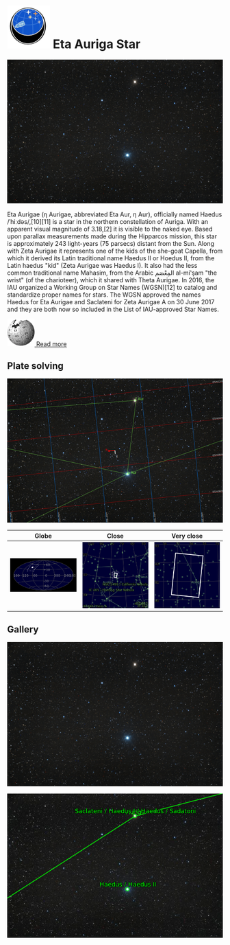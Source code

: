 # ![](..//Imaging//Common/pyl-tiny.png) Eta Auriga Star
![](..//Imaging//HD/Eta_Auriga_Star+00+co.jpg)

Eta Aurigae (η Aurigae, abbreviated Eta Aur, η Aur), officially named Haedus /ˈhiːdəs/,[10][11] is a star in the northern constellation of Auriga. With an apparent visual magnitude of 3.18,[2] it is visible to the naked eye. Based upon parallax measurements made during the Hipparcos mission, this star is approximately 243 light-years (75 parsecs) distant from the Sun. Along with Zeta Aurigae it represents one of the kids of the she-goat Capella, from which it derived its Latin traditional name Haedus II or Hoedus II, from the Latin haedus "kid" (Zeta Aurigae was Haedus I). It also had the less common traditional name Mahasim, from the Arabic المِعْصَم al-miʽşam "the wrist" (of the charioteer), which it shared with Theta Aurigae. In 2016, the IAU organized a Working Group on Star Names (WGSN)[12] to catalog and standardize proper names for stars. The WGSN approved the names Haedus for Eta Aurigae and Saclateni for Zeta Aurigae A on 30 June 2017 and they are both now so included in the List of IAU-approved Star Names.

[![](..//Imaging//Common/Wikipedia.png) Read more](https://en.wikipedia.org/wiki/Eta_Aurigae)
## Plate solving 


![IMG](..//Imaging//HD/Eta_Auriga_Star_Annotated.jpg)


| Globe | Close | Very close |
| ----- | ----- | ----- |
|![IMG](..//Imaging//HD/Eta_Auriga_Star_Globe.jpg) |![IMG](..//Imaging//HD/Eta_Auriga_Star_Close.jpg) |![IMG](..//Imaging//HD/Eta_Auriga_Star_Closer.jpg) |

## Gallery
![IMG](..//Imaging//HD/Eta_Auriga_Star+00+co.jpg) 

![IMG](..//Imaging//HD/Eta_Auriga_Star+01+co.jpg) 

